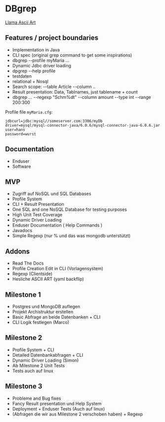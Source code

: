 # DBgrep

[Llama Ascii Art](https://www.google.com/url?sa=i&url=https%3A%2F%2Fwww.redbubble.com%2Fde%2Fi%2Fposter%2FASCII-Alpaka-BW-von-Yincinerate%2F45126625.LVTDI&psig=AOvVaw3m62gTMJwkYWKZ-GBM843v&ust=1666860064188000&source=images&cd=vfe&ved=0CAwQjRxqFwoTCKCVxeG__foCFQAAAAAdAAAAABAE)

## Features / project boundaries

 - Implementation in Java
 - CLI spec (original grep command to get some inspirations)
 - dbgrep --profile myMaria ...
 - Dynamic Jdbc driver loading
 - dpgrep --help profile
 - testdaten
 - relational + Nosql
 - Search scope: --table Article --column ..
 - Result presentation: Data, Tablnames, just tablename + count
 - dbgrep ... --regexp "Schm%dt"   --column amount --type int --range 200:300


Profile file `myMaria.cfg`:

```
jdbcurl=jdbc:mysql//someserver.com:3306/myDb
driver=mysql/mysql-connector-java/6.0.6/mysql-connector-java-6.0.6.jar
user=hans
password=wurst
```

## Documentation

 - Enduser 
 - Software

## MVP

- Zugriff auf NoSQL und SQL Databases
- Profile System
- CLI + Result Presentation
- One SQL and one NoSQL Database for testing purposes
- High Unit Test Coverage
- Dynamic Driver Loading
- Enduser Documentation ( Help Commands )
- Javadocs
- Simple Regexp (nur % und das was mongodb unterstützt)

## Addons

- Read The Docs
- Profile Creation Edit in CLI (Vorlagensystem)
- Regexp (Clientside)
- Hesliche ASCII ART (yaml backflip)

## Milestone 1 

- Postgres und MongoDB auflegen
- Projekt Archistruktur erstellen
- Basic Abfrage an beide Datenbanken + CLI
- CLI Logik festlegen (Marco)

## Milestone 2  

- Profile System + CLI
- Detailed Datenbankabfragen + CLI
- Dynamic Driver Loading (Simon)
- Ab Milestone 2 Unit Tests 
- Tests auch auf linux

## Milestone 3

- Probleme and Bug fixes
- Fancy Result presentation und Help System
- Deployment + Enduser Tests (Auch auf linux)
- (Abfragen die wir aus Milestone 2 verschoben haben) + Regexp




